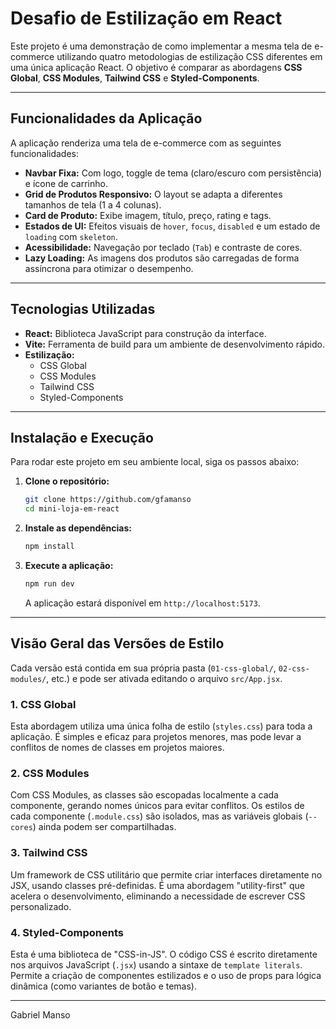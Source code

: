 # Desafio de Estilização em React

Este projeto é uma demonstração de como implementar a mesma tela de e-commerce utilizando quatro metodologias de estilização CSS diferentes em uma única aplicação React. O objetivo é comparar as abordagens **CSS Global**, **CSS Modules**, **Tailwind CSS** e **Styled-Components**.

---

## Funcionalidades da Aplicação

A aplicação renderiza uma tela de e-commerce com as seguintes funcionalidades:

* **Navbar Fixa:** Com logo, toggle de tema (claro/escuro com persistência) e ícone de carrinho.
* **Grid de Produtos Responsivo:** O layout se adapta a diferentes tamanhos de tela (1 a 4 colunas).
* **Card de Produto:** Exibe imagem, título, preço, rating e tags.
* **Estados de UI:** Efeitos visuais de `hover`, `focus`, `disabled` e um estado de `loading` com `skeleton`.
* **Acessibilidade:** Navegação por teclado (`Tab`) e contraste de cores.
* **Lazy Loading:** As imagens dos produtos são carregadas de forma assíncrona para otimizar o desempenho.

---

## Tecnologias Utilizadas

* **React:** Biblioteca JavaScript para construção da interface.
* **Vite:** Ferramenta de build para um ambiente de desenvolvimento rápido.
* **Estilização:**
    * CSS Global
    * CSS Modules
    * Tailwind CSS
    * Styled-Components

---

## Instalação e Execução

Para rodar este projeto em seu ambiente local, siga os passos abaixo:

1.  **Clone o repositório:**
    ```bash
    git clone https://github.com/gfamanso
    cd mini-loja-em-react
    ```

2.  **Instale as dependências:**
    ```bash
    npm install
    ```

3.  **Execute a aplicação:**
    ```bash
    npm run dev
    ```
    A aplicação estará disponível em `http://localhost:5173`.

---

## Visão Geral das Versões de Estilo

Cada versão está contida em sua própria pasta (`01-css-global/`, `02-css-modules/`, etc.) e pode ser ativada editando o arquivo `src/App.jsx`.

### **1. CSS Global**
Esta abordagem utiliza uma única folha de estilo (`styles.css`) para toda a aplicação. É simples e eficaz para projetos menores, mas pode levar a conflitos de nomes de classes em projetos maiores.

### **2. CSS Modules**
Com CSS Modules, as classes são escopadas localmente a cada componente, gerando nomes únicos para evitar conflitos. Os estilos de cada componente (`.module.css`) são isolados, mas as variáveis globais (`--cores`) ainda podem ser compartilhadas.

### **3. Tailwind CSS**
Um framework de CSS utilitário que permite criar interfaces diretamente no JSX, usando classes pré-definidas. É uma abordagem "utility-first" que acelera o desenvolvimento, eliminando a necessidade de escrever CSS personalizado.

### **4. Styled-Components**
Esta é uma biblioteca de "CSS-in-JS". O código CSS é escrito diretamente nos arquivos JavaScript (`.jsx`) usando a sintaxe de `template literals`. Permite a criação de componentes estilizados e o uso de props para lógica dinâmica (como variantes de botão e temas).

---

Gabriel Manso